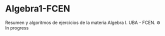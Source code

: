 # Algebra1-FCEN

Resumen y algoritmos de ejercicios de la materia Algebra I. UBA - FCEN.
⚙️ In progress
